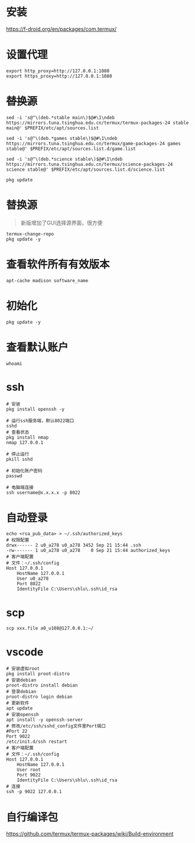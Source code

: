 # 安装
https://f-droid.org/en/packages/com.termux/
# 设置代理
```
export http_proxy=http://127.0.0.1:1080
export https_proxy=http://127.0.0.1:1080
```
# ~~替换源~~ 
```
sed -i 's@^\(deb.*stable main\)$@#\1\ndeb https://mirrors.tuna.tsinghua.edu.cn/termux/termux-packages-24 stable main@' $PREFIX/etc/apt/sources.list

sed -i 's@^\(deb.*games stable\)$@#\1\ndeb https://mirrors.tuna.tsinghua.edu.cn/termux/game-packages-24 games stable@' $PREFIX/etc/apt/sources.list.d/game.list

sed -i 's@^\(deb.*science stable\)$@#\1\ndeb https://mirrors.tuna.tsinghua.edu.cn/termux/science-packages-24 science stable@' $PREFIX/etc/apt/sources.list.d/science.list

pkg update
```
# 替换源
> 新版增加了GUI选择源界面，很方便
```
termux-change-repo
pkg update -y
```
# 查看软件所有有效版本
```
apt-cache madison software_name
```
# 初始化
```
pkg update -y
```
# 查看默认账户
```
whoami
```
# ssh
```
# 安装
pkg install openssh -y

# 运行ssh服务端，默认8022端口
sshd
# 查看状态
pkg install nmap
nmap 127.0.0.1

# 停止运行
pkill sshd

# 初始化账户密码
passwd

# 电脑端连接
ssh username@x.x.x.x -p 8022
```
# 自动登录
```
echo <rsa_pub_data> > ~/.ssh/authorized_keys
# 权限配置
drwx------ 2 u0_a278 u0_a278 3452 Sep 21 15:44 .ssh
-rw------- 1 u0_a278 u0_a278    0 Sep 21 15:44 authorized_keys
# 客户端配置
# 文件：~/.ssh/config
Host 127.0.0.1
    HostName 127.0.0.1
    User u0_a278
    Port 8022
    IdentityFile C:\Users\shlu\.ssh\id_rsa
```
# scp
```
scp xxx.file a0_u108@127.0.0.1:~/
```

# vscode
```
# 安装虚拟root
pkg install proot-distro
# 安装debian
proot-distro install debian
# 登录debian
proot-distro login debian
# 更新软件
apt update
# 安装openssh
apt install -y openssh-server
# 修改/etc/ssh/sshd_config文件里Port端口
#Port 22
Port 9022
/etc/init.d/ssh restart
# 客户端配置
# 文件：~/.ssh/config
Host 127.0.0.1
    HostName 127.0.0.1
    User root
    Port 9022
    IdentityFile C:\Users\shlu\.ssh\id_rsa
# 连接
ssh -p 9022 127.0.0.1

```
# 自行编译包
https://github.com/termux/termux-packages/wiki/Build-environment

